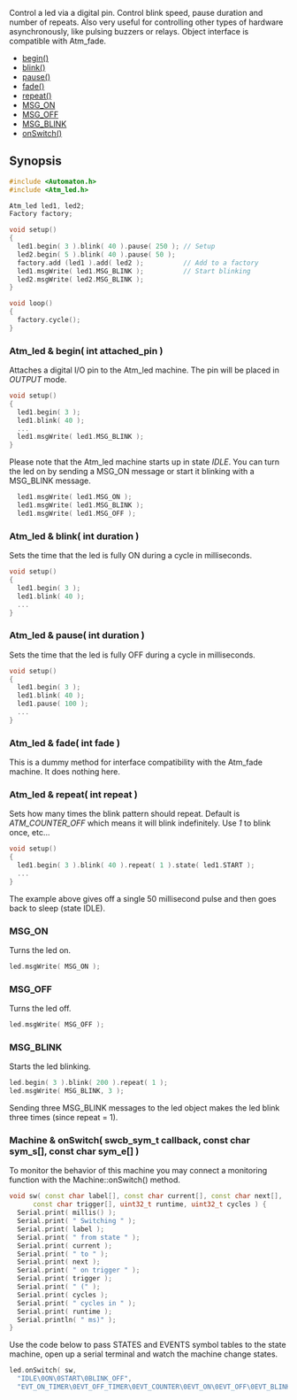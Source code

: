 Control a led via a digital pin. Control blink speed, pause duration and number of repeats. Also very useful for controlling other types of hardware asynchronously, like pulsing buzzers or relays. Object interface is compatible with Atm_fade.

* [begin()](#atm_led--begin-int-attached_pin-)
* [blink()](#atm_led--blink-int-duration-)
* [pause()](#atm_led--pause-int-duration-)
* [fade()](#atm_led--fade-int-fade-)
* [repeat()](#atm_led--repeat-int-repeat-)
* [MSG_ON](#msg_on)
* [MSG_OFF](#msg_off)
* [MSG_BLINK](#msg_blink)
* [onSwitch()](#machine--onswitch-swcb_sym_t-callback-const-char-sym_s-const-char-sym_e-)

## Synopsis ##

```c++
#include <Automaton.h>
#include <Atm_led.h>

Atm_led led1, led2;
Factory factory;

void setup() 
{
  led1.begin( 3 ).blink( 40 ).pause( 250 ); // Setup 
  led2.begin( 5 ).blink( 40 ).pause( 50 ); 
  factory.add (led1 ).add( led2 );          // Add to a factory
  led1.msgWrite( led1.MSG_BLINK );          // Start blinking
  led2.msgWrite( led2.MSG_BLINK );
}

void loop() 
{
  factory.cycle();
}
```

### Atm_led & begin( int attached_pin ) ###

Attaches a digital I/O pin to the Atm_led machine. The pin will be placed in *OUTPUT* mode.

```c++
void setup() 
{
  led1.begin( 3 );
  led1.blink( 40 );
  ...
  led1.msgWrite( led1.MSG_BLINK );
}
```

Please note that the Atm_led machine starts up in state *IDLE*. You can turn the led on by sending a MSG_ON message or start it blinking with a MSG_BLINK message.

```c++
  led1.msgWrite( led1.MSG_ON );
  led1.msgWrite( led1.MSG_BLINK );
  led1.msgWrite( led1.MSG_OFF );
```

### Atm_led & blink( int duration ) ###

Sets the time that the led is fully ON during a cycle in milliseconds.

```c++
void setup() 
{
  led1.begin( 3 );
  led1.blink( 40 );
  ...
}
```

### Atm_led & pause( int duration ) ###

Sets the time that the led is fully OFF during a cycle in milliseconds.

```c++
void setup() 
{
  led1.begin( 3 );
  led1.blink( 40 );
  led1.pause( 100 );
  ...
}
```

### Atm_led & fade( int fade ) ###

This is a dummy method for interface compatibility with the Atm_fade machine. It does nothing here.

### Atm_led & repeat( int repeat ) ###

Sets how many times the blink pattern should repeat. Default is *ATM_COUNTER_OFF* which means it will blink indefinitely. Use *1* to blink once, etc...

```c++
void setup() 
{
  led1.begin( 3 ).blink( 40 ).repeat( 1 ).state( led1.START );
  ...
}
```

The example above gives off a single 50 millisecond pulse and then goes back to sleep (state IDLE).

### MSG_ON ###

Turns the led on.

```c++
led.msgWrite( MSG_ON );
```

### MSG_OFF ###

Turns the led off.

```c++
led.msgWrite( MSG_OFF );
```

### MSG_BLINK ###

Starts the led blinking.

```c++
led.begin( 3 ).blink( 200 ).repeat( 1 );
led.msgWrite( MSG_BLINK, 3 );
```

Sending three MSG_BLINK messages to the led object makes the led blink three times (since repeat = 1).

### Machine & onSwitch( swcb_sym_t callback, const char sym_s[], const char sym_e[] ) ###

To monitor the behavior of this machine you may connect a monitoring function with the Machine::onSwitch() method. 

```c++
void sw( const char label[], const char current[], const char next[], 
      const char trigger[], uint32_t runtime, uint32_t cycles ) {
  Serial.print( millis() );
  Serial.print( " Switching " );
  Serial.print( label );
  Serial.print( " from state " );
  Serial.print( current );
  Serial.print( " to " );
  Serial.print( next );
  Serial.print( " on trigger " );
  Serial.print( trigger );
  Serial.print( " (" );
  Serial.print( cycles );
  Serial.print( " cycles in " );
  Serial.print( runtime );
  Serial.println( " ms)" );
}
```

Use the code below to pass STATES and EVENTS symbol tables to the state machine, open up a serial terminal and watch the machine change states. 

```c++
led.onSwitch( sw, 
  "IDLE\0ON\0START\0BLINK_OFF",
  "EVT_ON_TIMER\0EVT_OFF_TIMER\0EVT_COUNTER\0EVT_ON\0EVT_OFF\0EVT_BLINK\0ELSE" );
```
